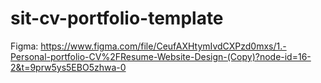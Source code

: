 # sit-cv-portfolio-template

Figma: https://www.figma.com/file/CeufAXHtymIvdCXPzd0mxs/1.-Personal-portfolio-CV%2FResume-Website-Design-(Copy)?node-id=16-2&t=9prw5ys5EBO5zhwa-0
